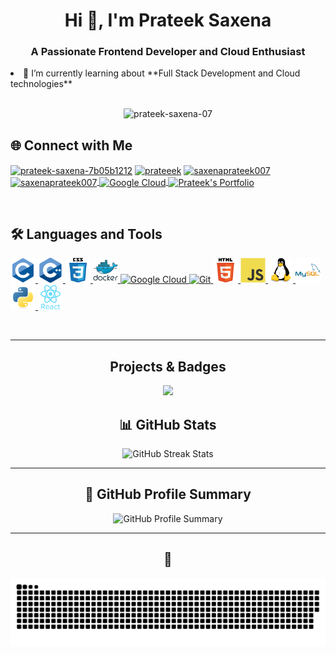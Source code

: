 <h1 align="center">Hi 👋, I'm Prateek Saxena</h1>
<h3 align="center">A Passionate Frontend Developer and Cloud Enthusiast</h3>
<li align="left">🌱 I’m currently learning about **Full Stack Development and Cloud technologies** 
</li>

<br/>

<!-- Profile Views -->
<p align="center">
  <img src="https://komarev.com/ghpvc/?username=prateek-saxena-07&label=Profile%20views&color=0e75b6&style=flat" alt="prateek-saxena-07" />
</p>


<!-- Connect with Me -->
<h2 align="left">🌐 Connect with Me</h2>
<p align="left">
  <!-- Add your social media links here -->
<a href="https://linkedin.com/in/prateek-saxena-7b05b1212" target="blank"><img align="center" src="https://raw.githubusercontent.com/rahuldkjain/github-profile-readme-generator/master/src/images/icons/Social/linked-in-alt.svg" alt="prateek-saxena-7b05b1212" height="30" width="40" /></a>
<a href="https://codepen.io/prateeek" target="blank"><img align="center" src="https://raw.githubusercontent.com/rahuldkjain/github-profile-readme-generator/master/src/images/icons/Social/codepen.svg" alt="prateeek" height="30" width="40" /></a>
<a href="https://www.hackerrank.com/saxenaprateek007" target="blank"><img align="center" src="https://raw.githubusercontent.com/rahuldkjain/github-profile-readme-generator/master/src/images/icons/Social/hackerrank.svg" alt="saxenaprateek007" height="30" width="40" /></a>
<a href="https://www.leetcode.com/saxenaprateek007" target="blank"><img align="center" src="https://raw.githubusercontent.com/rahuldkjain/github-profile-readme-generator/master/src/images/icons/Social/leet-code.svg" alt="saxenaprateek007" height="30" width="40" />
  </a>
   <a href="https://www.cloudskillsboost.google/public_profiles/942ab7eb-a54e-4549-8847-5625c769d800" target="blank">
     <img src="https://www.vectorlogo.zone/logos/google_cloud/google_cloud-icon.svg" alt="Google Cloud" width="40" height="40" align="center"/>
  </a> 
    <a href="https://prateek-s-portfolio.netlify.app/" target="blank">
      <img align="center" src="https://user-images.githubusercontent.com/72649014/166218874-c255bf1f-338e-46f6-bbfe-ff2b4428c3fd.svg" alt="Prateek's Portfolio" height="45" width="55" />
    </a>
 
  

  
  <!-- Add more links as needed -->
</p>

<br>

<!-- Languages and Tools -->
<h2 align="left">🛠 Languages and Tools</h2>
<p align="left">
  <a href="https://www.cprogramming.com/" target="_blank" rel="noreferrer">
    <img src="https://raw.githubusercontent.com/devicons/devicon/master/icons/c/c-original.svg" alt="C" width="40" height="40"/>
  </a> 
  <a href="https://www.w3schools.com/cpp/" target="_blank" rel="noreferrer">
    <img src="https://raw.githubusercontent.com/devicons/devicon/master/icons/cplusplus/cplusplus-original.svg" alt="C++" width="40" height="40"/>
  </a> 
  <a href="https://www.w3schools.com/css/" target="_blank" rel="noreferrer">
    <img src="https://raw.githubusercontent.com/devicons/devicon/master/icons/css3/css3-original-wordmark.svg" alt="CSS3" width="40" height="40"/>
  </a> 
  <a href="https://www.docker.com/" target="_blank" rel="noreferrer">
    <img src="https://raw.githubusercontent.com/devicons/devicon/master/icons/docker/docker-original-wordmark.svg" alt="Docker" width="40" height="40"/>
  </a> 
  <a href="https://cloud.google.com" target="_blank" rel="noreferrer">
    <img src="https://www.vectorlogo.zone/logos/google_cloud/google_cloud-icon.svg" alt="Google Cloud" width="40" height="40"/>
  </a> 
  <a href="https://git-scm.com/" target="_blank" rel="noreferrer">
    <img src="https://www.vectorlogo.zone/logos/git-scm/git-scm-icon.svg" alt="Git" width="40" height="40"/>
  </a> 
  <a href="https://www.w3.org/html/" target="_blank" rel="noreferrer">
    <img src="https://raw.githubusercontent.com/devicons/devicon/master/icons/html5/html5-original-wordmark.svg" alt="HTML5" width="40" height="40"/>
  </a> 
  <a href="https://developer.mozilla.org/en-US/docs/Web/JavaScript" target="_blank" rel="noreferrer">
    <img src="https://raw.githubusercontent.com/devicons/devicon/master/icons/javascript/javascript-original.svg" alt="JavaScript" width="40" height="40"/>
  </a> 
  <a href="https://www.linux.org/" target="_blank" rel="noreferrer">
    <img src="https://raw.githubusercontent.com/devicons/devicon/master/icons/linux/linux-original.svg" alt="Linux" width="40" height="40"/>
  </a> 
  <a href="https://www.mysql.com/" target="_blank" rel="noreferrer">
    <img src="https://raw.githubusercontent.com/devicons/devicon/master/icons/mysql/mysql-original-wordmark.svg" alt="MySQL" width="40" height="40"/>
  </a> 
  <a href="https://www.python.org" target="_blank" rel="noreferrer">
    <img src="https://raw.githubusercontent.com/devicons/devicon/master/icons/python/python-original.svg" alt="Python" width="40" height="40"/>
  </a> 
  <a href="https://reactjs.org/" target="_blank" rel="noreferrer">
    <img src="https://raw.githubusercontent.com/devicons/devicon/master/icons/react/react-original-wordmark.svg" alt="React" width="40" height="40"/>
  </a>
</p>
<br>
<hr>

<!-- Trophies -->

  <h2 align="center"> 
 Projects & Badges 
 </h2> 
<p align="center"> 
 <img width="48%" src="https://github-readme-streak-stats.herokuapp.com/?user=prateek-saxena-07&theme=dark&"  /> 
 </p> 





<!-- GitHub Stats -->
<h2 align="center">📊 GitHub Stats</h2>
<!-- <p align="center">
  <img src="https://github-readme-stats.vercel.app/api/top-langs?username=prateek-saxena-07&show_icons=true&locale=en&layout=compact" alt="Top Languages" />
</p> -->
<!-- <p align="center">
  <img src="https://github-readme-stats.vercel.app/api?username=prateek-saxena-07&show_icons=true&locale=en" alt="GitHub Stats" />
</p> -->
<p align="center">
  <img width="48%"src="https://github-readme-stats.vercel.app/api/top-langs?username=prateek-saxena-07&theme=dark&show_icons=true&locale=en&layout=compact&langs_count=5" alt="GitHub Streak Stats" />
</p>

<hr>

<!-- Profile Summary Card -->
<h2 align="center">📝 GitHub Profile Summary</h2>
<p align="center">
  <img src="https://github-profile-summary-cards.vercel.app/api/cards/profile-details?username=prateek-saxena-07&theme=github_dark" alt="GitHub Profile Summary" />
</p>

<hr>

<!-- GitHub Snake -->
<h2 align="center">🐍 </h2>
<p align="center">
  <img src="https://raw.githubusercontent.com/prateek-saxena-07/prateek-saxena-07/output/snake.svg" alt="GitHub Snake" />
</p>
